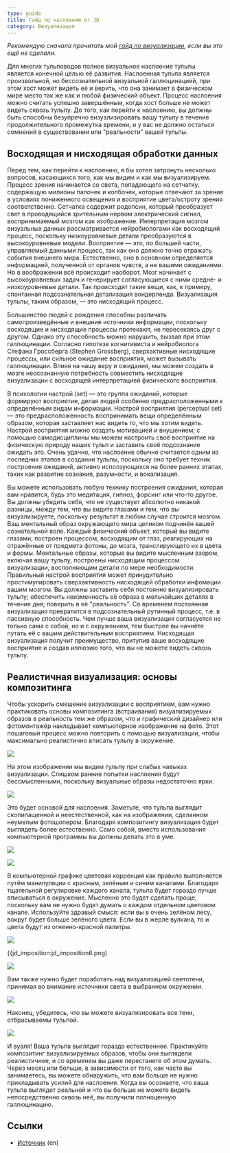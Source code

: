 ```yaml
---
type: guide
title: Гайд по наслоению от JD
category: Визуализация
---
```


_Рекомендую сначала прочитать мой [гайд по визуализации](/jd_visualisation), если вы это ещё не сделали._

Для многих тульповодов полное визуальное наслоение тульпы является конечной целью её развития. Наслоенная тульпа является произвольной, но бессознательной визуальной галлюцинацией, при этом хост может видеть её и верить, что она занимает в физическом мире место так же как и любой физический объект. Процесс наслоения можно считать успешно завершённым, когда хост больше не может видеть сквозь тульпу. До того, как перейти к наслоению, вы должны быть способны безупречно визуализировать вашу тульпу в течение продолжительного промежутка времени, и у вас не должно остаться сомнений в существовании или "реальности" вашей тульпы.

## Восходящая и нисходящая обработки данных

Перед тем, как перейти к наслоению, я бы хотел затронуть несколько вопросов, касающихся того, как мы видим и как мы визуализируем. Процесс зрения начинается со света, попадающего на сетчатку, содержащую милионы палочек и колбочек, которые отвечают за зрение в условиях пониженного освещения и восприятие цвета/остроту зрения соответственно. Сетчатка содержит родопсин, который преобразует свет в проводящийся зрительным нервом электрический сигнал, воспринимаемый мозгом как изображение. Интерпретация мозгом визуальных данных рассматривается нейробиологами как восходящий процесс, поскольку низкоуровневые детали преобразуются в высокоуровневые модели. Восприятие — это, по большей части, управляемый данными процесс, так как оно должно точно отражать события внешнего мира. Естественно, оно в основном определяется информацией, полученной от органов чувств, а не вашими ожиданиями. Но в воображении всё происходит наоборот. Мозг начинает с высокоуровневых задач и генерирует согласующиеся с ними средне- и низкоуровневые детали. Так происходят такие вещи, как, к примеру, спонтанная подсознательная детализация вондерленда. Визуализация тульпы, таким образом, — это нисходящий процесс.

Большинство людей с рождения способны различать самопроизведённые и внешние источники информации, поскольку восходящие и нисходящие процессы протекают, не пересекаясь друг с другом. Однако эту способность можно нарушить, вызвав при этом галлюцинации. Согласно гипотезе когнитивиста и нейробиолога Стефана Гроссберга (Stephen Grossberg), сверхактивные нисходящие процессы, или сильное ожидание восприятия, может вызывать галлюцинации. Влияя на нашу веру и ожидания, мы можем создать в мозге неосознанную потребность совместить нисходящие визуализации с восходящей интерпретацией физического восприятия.

В психологии настрой (set) — это группа ожиданий, которые формируют восприятие, делая людей особенно предрасположенными к определённым видам информации. Настрой восприятия (perceptual set) — это предрасположенность воспринимать вещи определённым образом, которая заставляет нас видеть то, что мы хотим видеть. Настрой восприятия можно создать мотивацией и внушением; с помощью самодисциплины мы можем настроить своё восприятие на физическую природу наших тульп и заставить своё подсознание ожидать это. Очень удачно, что наслоение обычно считается одним из последних этапов в создании тульпы, поскольку оно требует техник построения ожиданий, активно исползующихся на более ранних этапах, таких как развитие сознания, разумности, и вокализация.

Вы можете использовать любую технику построения ожидания, которая вам нравится, будь это медитация, гипноз, форсинг или что-то другое. Вы должны убедить себя, что не существует абсолютно никакой разницы, между тем, что вы видите глазами и тем, что вы визуализируете, поскольку результат в любом случае строится мозгом. Ваш ментальный образ окружающего мира целиком подчинён вашей сознательной воле. Каждый физический объект, который вы видите глазами, построен процессом, восходящим от глаз, реагирующих на отражённые от предмета фотоны, до мозга, транслирующего их в цвета и формы. Ментальные образы, которые вы видите мысленным взором, включая вашу тульпу, построены нисходящим процессом визуализации, восполняющим детали по мере необходимости. Правильный настрой восприятия может принудительно простимулировать сверхактивность нисходящей обработки инфомации вашим мозгом. Вы должны заставить себя постоянно визуализировать тульпу; обеспечить неизменность её образа в мельчайших деталях в течение дня; поверить в её "реальность". Со временем постоянная визуализация превратится в подсознательный рутинный процесс, т.е. в пассивную способность. Чем лучше ваша визуализация согласуется не только сама с собой, но и с окружением, тем быстрее вы начнёте путать её с вашим действительным восприятием. Нисходящая визуализация получит преимущество, притупив ваше восходящие восприятие и создав иллюзию того, что вы не можете видеть сквозь тульпу.

## Реалистичная визуализация: основы композитинга

Чтобы ускорить смешение визуализации с восприятием, вам нужно практиковать основы композитинга (встраивания) визуализируемых образов в реальность тем же образом, что и графический дизайнер или фотомонтажёр накладывает компьютерное изображение на фото. Этот пошаговый процесс можно повторить с помощью визуализации, чтобы максимально реалистично вписать тульпу в окружение.

![](jd_imposition1.png)

На этом изображении мы видим тульпу при слабых навыках визуализации. Слишком ранние попытки наслоения будут бессмысленными, поскольку визуальные образы недостаточно ярки.

![](jd_imposition2.png)

Это будет основой для наслоения. Заметьте, что тульпа выглядит скопипащенной и неестественной, как на изображении, сделанном неумелым фотошопером. Благодаря композитингу визуализация будет выглядеть более естественно. Само собой, вместо использования компьютерной программы вы должны делать это в уме.

![](jd_imposition3.png)

![](jd_imposition4.png)

В компьютерной графике цветовая коррекция как правило выполняется путём манипуляции с красным, зелёным и синим каналами. Благодаря тщательной регулировке каждого канала, тульпа будет гораздо лучше вписываться в окружение. Мысленно это будет сделать проще, поскольку вам не нужно будет думать о каждом отдельном цветовом канале. Используйте здравый смысл: если вы в очень зелёном лесу, вокруг будет больше зелёного цвета. Если вы в жерле вулкана, то и цвета будут из огненно-красной палитры.

![](jd_imposition5.png)

{{jd_imposition:jd_imposition6.png)

![](jd_imposition7.png)

Вам также нужно будет поработать над визуализацией светотени, принимая во внимание источники света в выбранном окружении.

![](jd_imposition8.png)

Наконец, убедитесь, что вы можете визуализировать все тени, отбрасываемы тульпой.

![](jd_imposition9.png)

И вуаля! Ваша тульпа выглядит гораздо естественнее. Практикуйте композитинг визуализируемых образов, чтобы они выглядели реалистичнее, и со временем вы даже перестанете об этом думать. Через месяц или больше, в зависимости от того, как часто вы занимаетесь, вы можете обнаружить, что вам больше не нужно прикладывать усилий для наслоения. Когда вы осознаете, что ваша тульпа выглядет реальной и что вы больше не можете видеть непосредственно сквозь неё, вы получили полноценную галлюцинацию.

## Ссылки
* [Источник](https://community.tulpa.info/thread-imposition-jd-s-guide-to-visual-imposition-image-heavy) (en)
